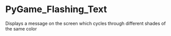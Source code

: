 # PyGame_Flashing_Text
Displays a message on the screen which cycles through different shades of the same color
